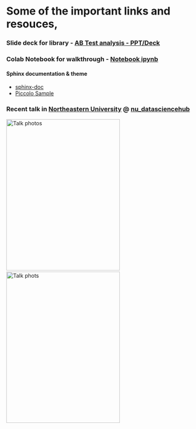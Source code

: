 # Some of the important links and resouces,

### Slide deck for library - [AB Test analysis - PPT/Deck](https://docs.google.com/presentation/d/e/2PACX-1vS3N-IC5WDLFSMT9JdxMHTSy77Kg5YUb21UF2d1wJbhVXd7I0h2ysNx_k_xd-w2epGTxd_q6UBJlZM2/pub?start=true&loop=false&delayms=3000&slide=id.g35ed75ccf_0134)
### Colab Notebook for walkthrough - [Notebook ipynb](https://colab.research.google.com/github/mihirdeo16/ab-testing/blob/main/docs/Tutorial.ipynb)

#### Sphinx documentation & theme

+ [sphinx-doc](https://www.sphinx-doc.org/en/master/)
+ [Piccolo Sample](https://sphinx-themes.org/sample-sites/piccolo-theme/)


### Recent talk in [Northeastern University](https://www.northeastern.edu/) @ [nu_datasciencehub](https://neu.campuslabs.com/engage/organization/ds-hub-northeastern)
<img src="https://user-images.githubusercontent.com/58660351/198421057-14b6943d-4275-4f42-9491-535dcf649604.jpeg" alt="Talk photos" width="300" height="400"> &nbsp; &nbsp; &nbsp; &nbsp; <img src="https://user-images.githubusercontent.com/58660351/198421078-cca80263-0a11-441d-a826-5aec83208a11.jpeg" width="300" height="400" alt="Talk phots">
